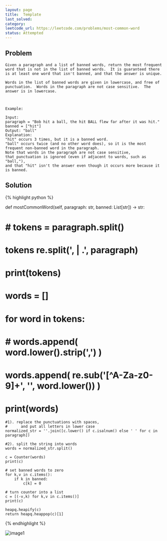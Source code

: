 ```yaml
---
layout: page
title:  Template
last_solved: 
category: 
leetcode_url: https://leetcode.com/problems/most-common-word
status: Attempted
---
```


Problem
-------

```
Given a paragraph and a list of banned words, return the most frequent word that is not in the list of banned words.  It is guaranteed there is at least one word that isn't banned, and that the answer is unique.

Words in the list of banned words are given in lowercase, and free of punctuation.  Words in the paragraph are not case sensitive.  The answer is in lowercase.

 

Example:

Input: 
paragraph = "Bob hit a ball, the hit BALL flew far after it was hit."
banned = ["hit"]
Output: "ball"
Explanation: 
"hit" occurs 3 times, but it is a banned word.
"ball" occurs twice (and no other word does), so it is the most frequent non-banned word in the paragraph. 
Note that words in the paragraph are not case sensitive,
that punctuation is ignored (even if adjacent to words, such as "ball,"), 
and that "hit" isn't the answer even though it occurs more because it is banned.

```

Solution
----------

{% highlight python %}

def mostCommonWord(self, paragraph: str, banned: List[str]) -> str:
    
#         # tokens = paragraph.split()
#         tokens re.split(', | .', paragraph)
#         print(tokens)
    
#         words = []
#         for word in tokens:
#             # words.append( word.lower().strip(',') )
#             words.append( re.sub('[^A-Za-z0-9]+', '', word.lower()) )
    
#         print(words)
    
    #1). replace the punctuations with spaces,
    #      and put all letters in lower case
    normalized_str = ''.join([c.lower() if c.isalnum() else ' ' for c in paragraph])

    #2). split the string into words
    words = normalized_str.split()

    c = Counter(words)
    print(c)
    
    # set banned words to zero
    for k,v in c.items():
        if k in banned:
            c[k] = 0
    
    # turn counter into a list
    c = [(-v,k) for k,v in c.items()]
    print(c)
    
    heapq.heapify(c)
    return heapq.heappop(c)[1]

{% endhighlight %}


![image1]()